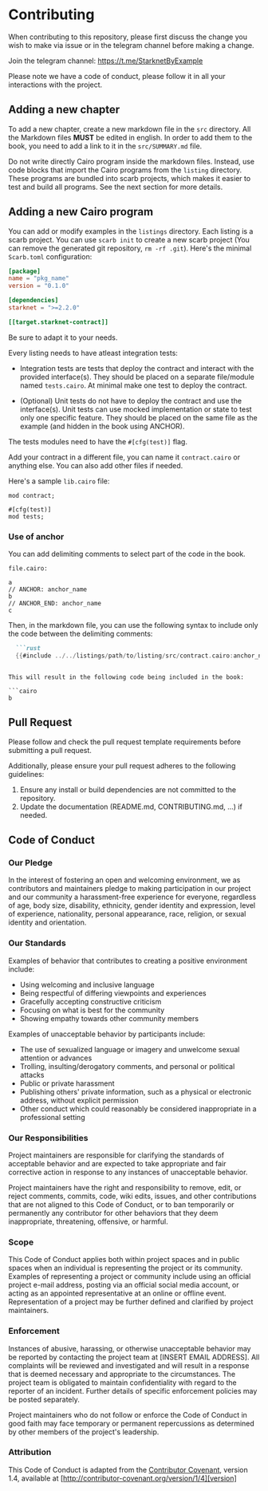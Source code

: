 # Contributing

When contributing to this repository, please first discuss the change you wish to make via issue or in the telegram channel before making a change. 

Join the telegram channel: https://t.me/StarknetByExample

Please note we have a code of conduct, please follow it in all your interactions with the project.

## Adding a new chapter

To add a new chapter, create a new markdown file in the `src` directory. All the Markdown files **MUST** be edited in english. In order to add them to the book, you need to add a link to it in the `src/SUMMARY.md` file.

Do not write directly Cairo program inside the markdown files. Instead, use code blocks that import the Cairo programs from the `listing` directory. These programs are bundled into scarb projects, which makes it easier to test and build all programs. See the next section for more details.

## Adding a new Cairo program

You can add or modify examples in the `listings` directory. Each listing is a scarb project. You can use `scarb init` to create a new scarb project (You can remove the generated git repository, `rm -rf .git`). Here's the minimal `Scarb.toml` configuration:
  
```toml
[package]
name = "pkg_name"
version = "0.1.0"

[dependencies]
starknet = ">=2.2.0"

[[target.starknet-contract]]
```
Be sure to adapt it to your needs.

Every listing needs to have atleast integration tests:

- Integration tests are tests that deploy the contract and interact with the provided interface(s). They should be placed on a separate file/module named `tests.cairo`. At minimal make one test to deploy the contract.

- (Optional) Unit tests do not have to deploy the contract and use the interface(s). Unit tests can use mocked implementation or state to test only one specific feature. They should be placed on the same file as the example (and hidden in the book using ANCHOR).

The tests modules need to have the `#[cfg(test)]` flag.

Add your contract in a different file, you can name it `contract.cairo` or anything else. You can also add other files if needed.

Here's a sample `lib.cairo` file:

```cairo
mod contract;

#[cfg(test)]
mod tests;
```

### Use of anchor

You can add delimiting comments to select part of the code in the book.
```cairo
file.cairo:

a
// ANCHOR: anchor_name
b
// ANCHOR_END: anchor_name
c
```

Then, in the markdown file, you can use the following syntax to include only the code between the delimiting comments:

```markdown
  ```rust
  {{#include ../../listings/path/to/listing/src/contract.cairo:anchor_name}}
  ```
```

This will result in the following code being included in the book:

```cairo
b
```

## Pull Request

Please follow and check the pull request template requirements before submitting a pull request.

Additionally, please ensure your pull request adheres to the following guidelines:
1. Ensure any install or build dependencies are not committed to the repository.
2. Update the documentation (README.md, CONTRIBUTING.md, ...) if needed.

## Code of Conduct

### Our Pledge

In the interest of fostering an open and welcoming environment, we as
contributors and maintainers pledge to making participation in our project and
our community a harassment-free experience for everyone, regardless of age, body
size, disability, ethnicity, gender identity and expression, level of experience,
nationality, personal appearance, race, religion, or sexual identity and
orientation.

### Our Standards

Examples of behavior that contributes to creating a positive environment
include:

* Using welcoming and inclusive language
* Being respectful of differing viewpoints and experiences
* Gracefully accepting constructive criticism
* Focusing on what is best for the community
* Showing empathy towards other community members

Examples of unacceptable behavior by participants include:

* The use of sexualized language or imagery and unwelcome sexual attention or
advances
* Trolling, insulting/derogatory comments, and personal or political attacks
* Public or private harassment
* Publishing others' private information, such as a physical or electronic
  address, without explicit permission
* Other conduct which could reasonably be considered inappropriate in a
  professional setting

### Our Responsibilities

Project maintainers are responsible for clarifying the standards of acceptable
behavior and are expected to take appropriate and fair corrective action in
response to any instances of unacceptable behavior.

Project maintainers have the right and responsibility to remove, edit, or
reject comments, commits, code, wiki edits, issues, and other contributions
that are not aligned to this Code of Conduct, or to ban temporarily or
permanently any contributor for other behaviors that they deem inappropriate,
threatening, offensive, or harmful.

### Scope

This Code of Conduct applies both within project spaces and in public spaces
when an individual is representing the project or its community. Examples of
representing a project or community include using an official project e-mail
address, posting via an official social media account, or acting as an appointed
representative at an online or offline event. Representation of a project may be
further defined and clarified by project maintainers.

### Enforcement

Instances of abusive, harassing, or otherwise unacceptable behavior may be
reported by contacting the project team at [INSERT EMAIL ADDRESS]. All
complaints will be reviewed and investigated and will result in a response that
is deemed necessary and appropriate to the circumstances. The project team is
obligated to maintain confidentiality with regard to the reporter of an incident.
Further details of specific enforcement policies may be posted separately.

Project maintainers who do not follow or enforce the Code of Conduct in good
faith may face temporary or permanent repercussions as determined by other
members of the project's leadership.

### Attribution

This Code of Conduct is adapted from the [Contributor Covenant][homepage], version 1.4,
available at [http://contributor-covenant.org/version/1/4][version]

[homepage]: http://contributor-covenant.org
[version]: http://contributor-covenant.org/version/1/4/
